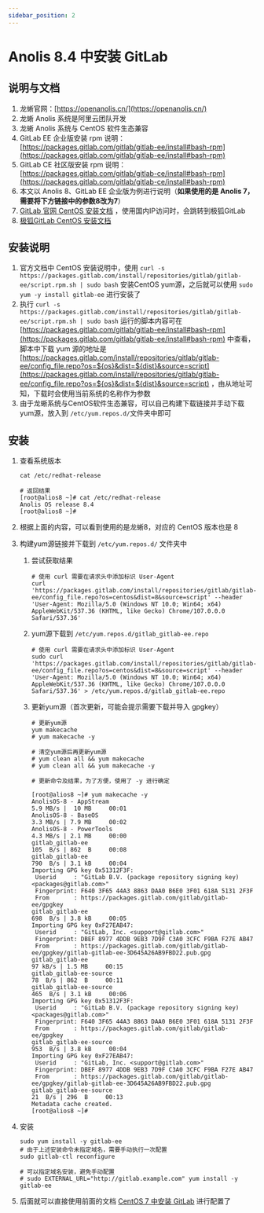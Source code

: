 ```yaml
---
sidebar_position: 2
---
```


# Anolis 8.4 中安装 GitLab

## 说明与文档

1. 龙蜥官网：[https://openanolis.cn/](https://openanolis.cn/)
2. 龙蜥 Anolis 系统是阿里云团队开发
3. 龙蜥 Anolis 系统与 CentOS 软件生态兼容
4. GitLab EE 企业版安装 rpm
   说明：[https://packages.gitlab.com/gitlab/gitlab-ee/install#bash-rpm](https://packages.gitlab.com/gitlab/gitlab-ee/install#bash-rpm)
5. GitLab CE 社区版安装 rpm
   说明：[https://packages.gitlab.com/gitlab/gitlab-ce/install#bash-rpm](https://packages.gitlab.com/gitlab/gitlab-ce/install#bash-rpm)
6. 本文以 Anolis 8、GitLab EE 企业版为例进行说明（**如果使用的是 Anolis 7，需要将下方链接中的参数8改为7**）
7. [GitLab 官网 CentOS 安装文档](https://about.gitlab.com/install/#centos-7)
   ，使用国内IP访问时，会跳转到极狐GitLab
8. [极狐GitLab CentOS 安装文档](https://gitlab.cn/install/#centos-7)

## 安装说明

1. 官方文档中 CentOS 安装说明中，使用 `curl
   -s https://packages.gitlab.com/install/repositories/gitlab/gitlab-ee/script.rpm.sh | sudo bash` 安装CentOS
   yum源，之后就可以使用 `sudo yum -y install gitlab-ee` 进行安装了
2. 执行 `curl -s https://packages.gitlab.com/install/repositories/gitlab/gitlab-ee/script.rpm.sh | sudo bash`
   运行的脚本内容可在 [https://packages.gitlab.com/gitlab/gitlab-ee/install#bash-rpm](https://packages.gitlab.com/gitlab/gitlab-ee/install#bash-rpm)
   中查看，脚本中下载 yum
   源的地址是 [https://packages.gitlab.com/install/repositories/gitlab/gitlab-ee/config_file.repo?os=${os}&dist=${dist}&source=script](https://packages.gitlab.com/install/repositories/gitlab/gitlab-ee/config_file.repo?os=${os}&dist=${dist}&source=script)
   ，由从地址可知，下载时会使用当前系统的名称作为参数
3. 由于龙蜥系统与CentOS软件生态兼容，可以自己构建下载链接并手动下载yum源，放入到 `/etc/yum.repos.d/`文件夹中即可

## 安装

1. 查看系统版本

   ```
   cat /etc/redhat-release
   ```

   ```
   # 返回结果
   [root@alios8 ~]# cat /etc/redhat-release 
   Anolis OS release 8.4
   [root@alios8 ~]# 
   ```

2. 根据上面的内容，可以看到使用的是龙蜥8，对应的 CentOS 版本也是 8

3. 构建yum源链接并下载到 `/etc/yum.repos.d/` 文件夹中
    1. 尝试获取结果

        ```
        # 使用 curl 需要在请求头中添加标识 User-Agent
        curl 'https://packages.gitlab.com/install/repositories/gitlab/gitlab-ee/config_file.repo?os=centos&dist=8&source=script' --header 'User-Agent: Mozilla/5.0 (Windows NT 10.0; Win64; x64) AppleWebKit/537.36 (KHTML, like Gecko) Chrome/107.0.0.0 Safari/537.36'
        ```

    2. yum源下载到 `/etc/yum.repos.d/gitlab_gitlab-ee.repo`

         ```
         # 使用 curl 需要在请求头中添加标识 User-Agent
         sudo curl 'https://packages.gitlab.com/install/repositories/gitlab/gitlab-ee/config_file.repo?os=centos&dist=8&source=script' --header 'User-Agent: Mozilla/5.0 (Windows NT 10.0; Win64; x64) AppleWebKit/537.36 (KHTML, like Gecko) Chrome/107.0.0.0 Safari/537.36' > /etc/yum.repos.d/gitlab_gitlab-ee.repo
         ```

    3. 更新yum源（首次更新，可能会提示需要下载并导入 gpgkey）

        ```
        # 更新yum源
        yum makecache
        # yum makecache -y
        
        # 清空yum源后再更新yum源
        # yum clean all && yum makecache
        # yum clean all && yum makecache -y
        ```

        ```
        # 更新命令及结果，为了方便，使用了 -y 进行确定
        
        [root@alios8 ~]# yum makecache -y
        AnolisOS-8 - AppStream                                                                                                     5.9 MB/s |  10 MB     00:01    
        AnolisOS-8 - BaseOS                                                                                                        3.3 MB/s | 7.9 MB     00:02    
        AnolisOS-8 - PowerTools                                                                                                    4.3 MB/s | 2.1 MB     00:00    
        gitlab_gitlab-ee                                                                                                           105  B/s | 862  B     00:08    
        gitlab_gitlab-ee                                                                                                           790  B/s | 3.1 kB     00:04    
        Importing GPG key 0x51312F3F:
         Userid     : "GitLab B.V. (package repository signing key) <packages@gitlab.com>"
         Fingerprint: F640 3F65 44A3 8863 DAA0 B6E0 3F01 618A 5131 2F3F
         From       : https://packages.gitlab.com/gitlab/gitlab-ee/gpgkey
        gitlab_gitlab-ee                                                                                                           698  B/s | 3.8 kB     00:05    
        Importing GPG key 0xF27EAB47:
         Userid     : "GitLab, Inc. <support@gitlab.com>"
         Fingerprint: DBEF 8977 4DDB 9EB3 7D9F C3A0 3CFC F9BA F27E AB47
         From       : https://packages.gitlab.com/gitlab/gitlab-ee/gpgkey/gitlab-gitlab-ee-3D645A26AB9FBD22.pub.gpg
        gitlab_gitlab-ee                                                                                                            97 kB/s | 1.5 MB     00:15    
        gitlab_gitlab-ee-source                                                                                                     78  B/s | 862  B     00:11    
        gitlab_gitlab-ee-source                                                                                                    465  B/s | 3.1 kB     00:06    
        Importing GPG key 0x51312F3F:
         Userid     : "GitLab B.V. (package repository signing key) <packages@gitlab.com>"
         Fingerprint: F640 3F65 44A3 8863 DAA0 B6E0 3F01 618A 5131 2F3F
         From       : https://packages.gitlab.com/gitlab/gitlab-ee/gpgkey
        gitlab_gitlab-ee-source                                                                                                    953  B/s | 3.8 kB     00:04    
        Importing GPG key 0xF27EAB47:
         Userid     : "GitLab, Inc. <support@gitlab.com>"
         Fingerprint: DBEF 8977 4DDB 9EB3 7D9F C3A0 3CFC F9BA F27E AB47
         From       : https://packages.gitlab.com/gitlab/gitlab-ee/gpgkey/gitlab-gitlab-ee-3D645A26AB9FBD22.pub.gpg
        gitlab_gitlab-ee-source                                                                                                     21  B/s | 296  B     00:13    
        Metadata cache created.
        [root@alios8 ~]# 
        ```

4. 安装

    ```
    sudo yum install -y gitlab-ee
    # 由于上述安装命令未指定域名，需要手动执行一次配置
    sudo gitlab-ctl reconfigure
    
    # 可以指定域名安装，避免手动配置
    # sudo EXTERNAL_URL="http://gitlab.example.com" yum install -y gitlab-ee
    ```

5. 后面就可以直接使用前面的文档 [CentOS 7 中安装 GitLab](/docs/gitlab/centos-7.9-install.md) 进行配置了
